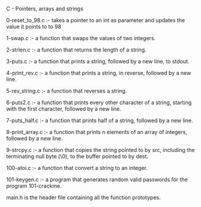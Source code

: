 C - Pointers, arrays and strings


0-reset_to_98.c :- takes a pointer to an int as parameter and updates the value it points to to 98


1-swap.c :- a function that swaps the values of two integers.


2-strlen.c :- a function that returns the length of a string.


3-puts.c :-  a function that prints a string, followed by a new line, to stdout.


4-print_rev.c :- a function that prints a string, in reverse, followed by a new line.


5-rev_string.c :- a function that reverses a string.


6-puts2.c :-  a function that prints every other character of a string, starting with the first character, followed by a new line.


7-puts_half.c :- a function that prints half of a string, followed by a new line.


8-print_array.c :-  a function that prints n elements of an array of integers, followed by a new line.


9-strcpy.c :- a function that copies the string pointed to by src, including the terminating null byte (\0), to the buffer pointed to by dest.


100-atoi.c :-  a function that convert a string to an integer.


101-keygen.c :- a program that generates random valid passwords for the program 101-crackme.


main.h is the header file containing all the function prototypes.
